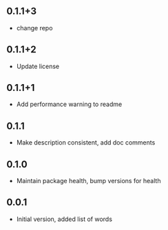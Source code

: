 ## 0.1.1+3
- change repo

## 0.1.1+2
- Update license

## 0.1.1+1
- Add performance warning to readme

## 0.1.1
- Make description consistent, add doc comments

## 0.1.0
- Maintain package health, bump versions for health

## 0.0.1
- Initial version, added list of words
 